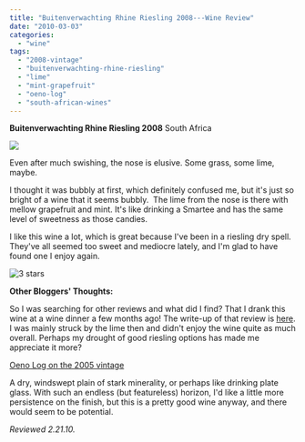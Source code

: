 ```yaml
---
title: "Buitenverwachting Rhine Riesling 2008---Wine Review"
date: "2010-03-03"
categories:
  - "wine"
tags:
  - "2008-vintage"
  - "buitenverwachting-rhine-riesling"
  - "lime"
  - "mint-grapefruit"
  - "oeno-log"
  - "south-african-wines"
---
```


**Buitenverwachting Rhine Riesling 2008** South Africa

![](http://www.rebeccagomezfarrell.com/gourmez/photos/rhineriesling.jpg)

Even after much swishing, the nose is elusive. Some grass, some lime, maybe.

I thought it was bubbly at first, which definitely confused me, but it's just so bright of a wine that it seems bubbly.  The lime from the nose is there with mellow grapefruit and mint. It's like drinking a Smartee and has the same level of sweetness as those candies.

I like this wine a lot, which is great because I've been in a riesling dry spell. They've all seemed too sweet and mediocre lately, and I'm glad to have found one I enjoy again.




<div class="caption">

![3 stars](http://www.rebeccagomezfarrell.com/wp-content/uploads/2009/02/rating_avocado1.gif "rating_avocado1")</div>


**Other Bloggers' Thoughts:**

So I was searching for other reviews and what did I find? That I drank this wine at a wine dinner a few months ago! The write-up of that review is [here](http://www.rebeccagomezfarrell.com/?p=627). I was mainly struck by the lime then and didn't enjoy the wine quite as much overall. Perhaps my drought of good riesling options has made me appreciate it more?

[Oeno Log on the 2005 vintage](http://oenologictn.blogspot.com/2008/06/rhine-of-ancient-mariner.html)

A dry, windswept plain of stark minerality, or perhaps like drinking plate glass. With such an endless (but featureless) horizon, I'd like a little more persistence on the finish, but this is a pretty good wine anyway, and there would seem to be potential.

_Reviewed 2.21.10._
